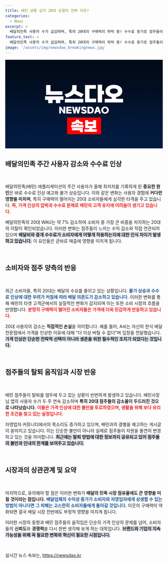 ```yaml
---
title: 배민 상황 심각 20대 손절의 진짜 이유?
categories:
  - News
excerpt: >
  배달의민족 사용자 수가 급감하며, 특히 20대의 구매력이 하락 중! 수수료 증가로 점주들이 가격 인상을 단행하고, 일부는 탈퇴 예고까지. 배민의 미래는 어떻게 될까? 클릭해서 자세한 내용을 확인해보세요!
feature_text: >
  배달의민족 사용자 수가 급감하며, 특히 20대의 구매력이 하락 중! 수수료 증가로 점주들이 가격 인상을 단행하고, 일부는 탈퇴 예고까지. 배민의 미래는 어떻게 될까? 클릭해서 자세한 내용을 확인해보세요!
image: '/assets/img/newsdao_breakingnews.jpg'
---
```


<p><img src="/assets/img/newsdao_breakingnews.jpg" alt="ontimetimes 속보" /></p>

<h2 data-ke-size="size26">배달의민족 주간 사용자 감소와 수수료 인상</h2>

<p data-ke-size="size16">&nbsp;</p>

<p>배달의민족(배민) 애플리케이션의 주간 사용자가 올해 최저치를 기록하게 된 <strong>중요한 원인</strong>은 바로 수수료 인상 예고와 물가 상승입니다. 이와 같은 변화는 사용자 경험에 <strong>커다란 영향을 미치며</strong>, 특히 구매력이 떨어지는 20대 소비자들에게 심각한 타격을 주고 있습니다. <b><span style="color: #ee2323;">즉, 가격 인상의 압박과 수수료 문제로 배민의 고객 유지에 어려움이 생기고 있습니다.</span></b> </p>

<p>배달의민족의 20대 WAU는 약 7% 감소하여 소비자 중 가장 큰 비중을 차지하는 20대의 이탈이 확인되었습니다. 이러한 변화는 점주들이 느끼는 수익 감소와 직접 연관되어 있으며 <b><span style="background-color: #21538527;">배달비와 중개 수수료가 소비자에게 어떻게 작용하는지에 대한 인식 차이가 발생하고 있습니다.</span></b> 이 요인들은 곧바로 매출에 영향을 미치게 됩니다. </p>

<p data-ke-size="size16">&nbsp;</p>

<h2 data-ke-size="size26">소비자와 점주 양측의 반응</h2>

<p data-ke-size="size16">&nbsp;</p>

<p>최근 소비자들, 특히 20대는 배달의 수요를 줄이고 있는 상황입니다. <b><span style="color: #1a5490;">물가 상승과 수수료 인상에 대한 우려가 커짐에 따라 배달 의존도가 감소하고 있습니다.</span></b> 이러한 변화를 통해 배민의 타겟 고객군에서의 실질적인 변화가 감지되며 이는 또한 소비 시장의 흐름을 반영합니다. <b><span style="color: #ee2323;">분명히 구매력이 떨어진 소비자들은 가격에 더욱 민감하게 반응하고 있습니다.</span></b></p>

<p>20대 사용자의 감소는 <strong>직접적인 손실</strong>을 의미합니다. 예를 들어, A씨는 자신의 한식 배달 전문점에서 가격을 인상한 이유에 대해 "더 이상 버틸 수 없다"며 입장을 전달했습니다. <b><span style="background-color: #21538527;">가격 인상은 단순한 전략적 선택이 아니라 생존을 위한 필수적인 조치가 되었다는 것입니다.</span></b> </p>

<p data-ke-size="size16">&nbsp;</p>

<h2 data-ke-size="size26">점주들의 탈퇴 움직임과 시장 반응</h2>

<p data-ke-size="size16">&nbsp;</p>

<p>배민 점주들이 탈퇴를 염두에 두고 있는 상황이 빈번하게 발생하고 있습니다. 배민사장님 앱의 사용자 수가 두 주 연속 감소하며 <strong>특히 20대 점주들의 감소율이 두드러진 것으로 나타났습니다.</strong> <b><span style="color: #ee2323;">이들은 가격 인상에 대한 불만을 토로하였으며, 생활을 위해 보다 유리한 조건을 찾고 있는 실정입니다.</span></b> </p>

<p>자영업자 커뮤니티에서의 목소리도 증가하고 있으며, 배민과의 결별을 예고하는 게시글이 쏟아지고 있습니다. 이는 단순한 불만이 아니라 실제로 점주들이 자원을 돌연히 변경하고 있는 것을 의미합니다. <b><span style="background-color: #21538527;">최근에는 탈퇴 방법에 대한 정보까지 공유되고 있어 점주들의 불만과 인내의 한계를 보여주고 있습니다.</span></b> </p>

<p data-ke-size="size16">&nbsp;</p>

<h2 data-ke-size="size26">시장과의 상관관계 및 요약</h2>

<p data-ke-size="size16">&nbsp;</p>

<p>마지막으로, 유의해야 할 점은 이러한 변화가 <strong>배달의 민족 시장 점유율에도 큰 영향을 미칠 것이라는 점입니다.</strong> <b><span style="color: #1a5490;">배달업체의 수익성 증가가 소비자와 자영업자에게 상생할 수 있는 방법이 아니다면 그 피해는 고스란히 소비자들에게 돌아갈 것입니다.</span></b> 이웃의 구매력이 약화되면 결국 배달 시장 전반에도 부정적 영향을 미치게 됩니다. </p>

<p>이러한 시장의 동향과 배민 점주들의 움직임은 단순히 가격 인상의 문제를 넘어, 소비자들의 <strong>신뢰도</strong>와 <strong>경쟁력</strong>을 다시 한번 생각해 보게 하는 대목입니다. <b><span style="background-color: #21538527;">브랜드와 기업의 지속가능성을 위해 꼭 필요한 변화와 혁신이 필요한 시점입니다.</span></b> </p>

<p data-ke-size="size16">&nbsp;</p>
실시간 뉴스 속보는, <a href="https://newsdao.kr" rel="dofollow">https://newsdao.kr</a>


